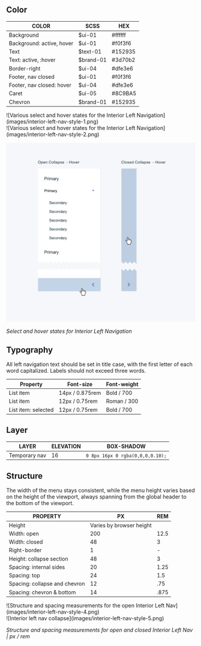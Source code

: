 ## Color

| COLOR                      | SCSS       | HEX      |
|----------------------------|------------|----------|
| Background                 | $ui-01     | #ffffff  |
| Background: active, hover  | $ui-01     | #f0f3f6  |
| Text                       | $text-01   | #152935  |
| Text: active, :hover       | $brand-01  | #3d70b2  |
| Border-right               | $ui-04     | #dfe3e6  |
| Footer, nav closed         | $ui-01     | #f0f3f6  |
| Footer, nav closed: hover  | $ui-04     | #dfe3e6  |
| Caret                      | $ui-05     | #8C9BA5  |
| Chevron                    | $brand-01  | #152935  |

<div data-insert-component="ImageGrid">
  <div>
    ![Various select and hover states for the Interior Left Navigation](images/interior-left-nav-style-1.png)
  </div>
  <div>
    ![Various select and hover states for the Interior Left Navigation](images/interior-left-nav-style-2.png)
  </div>
</div>

![Various select and hover states for the Interior Left Navigation](images/interior-left-nav-style-3.png)

_Select and hover states for Interior Left Navigation_


## Typography

All left navigation text should be set in title case, with the first letter of each word capitalized. Labels should not exceed three words.

| Property                | Font-size       | Font-weight  |
|-------------------------|-----------------|--------------|
| List item               | 14px / 0.875rem | Bold / 700   |
| List item               | 12px / 0.75rem  | Roman / 300  |
| List item: selected    | 12px / 0.75rem  | Bold / 700   |

## Layer

| LAYER      | ELEVATION     | BOX-SHADOW      |
|------------|----------|----------|
| Temporary nav     | 16        | `0 8px 16px 0 rgba(0,0,0,0.10);`  |

## Structure

The width of the menu stays consistent, while the menu height varies based on the height of the viewport, always spanning from the global header to the bottom of the viewport.

| PROPERTY                      | PX  | REM    |
|-------------------------------|-----|--------|
| Height                        | Varies by browser height||
| Width: open                   | 200 | 12.5   |
| Width: closed                 | 48  | 3      |
| Right-border                  | 1   | -      |
| Height: collapse section      | 48  | 3      |
| Spacing: internal sides       | 20  | 1.25   |
| Spacing: top                  | 24  | 1.5    |
| Spacing: collapse and chevron | 12  |.75     |
| Spacing: chevron & bottom     | 14  | .875   |

<div data-insert-component="ImageGrid">
  <div>
    ![Structure and spacing measurements for the open Interior Left Nav](images/interior-left-nav-style-4.png)
  </div>
  <div>
    ![Interior left nav collapse](images/interior-left-nav-style-5.png)
  </div>
</div>

_Structure and spacing measurements for open and closed Interior Left Nav | px / rem_

